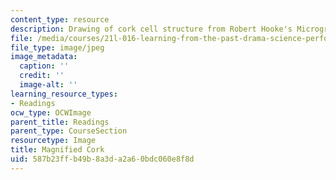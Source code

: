 ```yaml
---
content_type: resource
description: Drawing of cork cell structure from Robert Hooke's Micrographia.
file: /media/courses/21l-016-learning-from-the-past-drama-science-performance-spring-2009/587b23ffb49b8a3da2a60bdc060e8f8d_cork.jpg
file_type: image/jpeg
image_metadata:
  caption: ''
  credit: ''
  image-alt: ''
learning_resource_types:
- Readings
ocw_type: OCWImage
parent_title: Readings
parent_type: CourseSection
resourcetype: Image
title: Magnified Cork
uid: 587b23ff-b49b-8a3d-a2a6-0bdc060e8f8d
---
```

